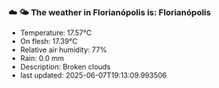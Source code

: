 ### ☁️ 🌤️  The weather in Florianópolis is: Florianópolis

- Temperature: 17.57°C
- On flesh: 17.39°C
- Relative air humidity: 77%
- Rain: 0.0 mm
- Description: Broken clouds
- last updated: 2025-06-07T19:13:09.993506
